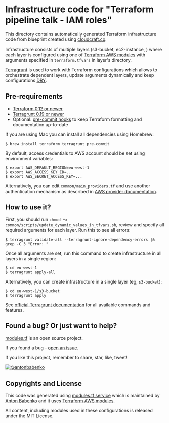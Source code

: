 # Infrastructure code for "Terraform pipeline talk - IAM roles"

This directory contains automatically generated Terraform infrastructure code from blueprint created using [cloudcraft.co](https://cloudcraft.co/app).

Infrastructure consists of multiple layers (s3-bucket, ec2-instance, ) where each layer is configured using one of [Terraform AWS modules](https://github.com/terraform-aws-modules/) with arguments specified in `terraform.tfvars` in layer's directory.

[Terragrunt](https://github.com/gruntwork-io/terragrunt) is used to work with Terraform configurations which allows to orchestrate dependent layers, update arguments dynamically and keep configurations [DRY](https://en.wikipedia.org/wiki/Don%27t_repeat_yourself).


## Pre-requirements

- [Terraform 0.12 or newer](https://www.terraform.io/)
- [Terragrunt 0.19 or newer](https://github.com/gruntwork-io/terragrunt)
- Optional: [pre-commit hooks](http://pre-commit.com) to keep Terraform formatting and documentation up-to-date

If you are using Mac you can install all dependencies using Homebrew:

    $ brew install terraform terragrunt pre-commit

By default, access credentials to AWS account should be set using environment variables:

    $ export AWS_DEFAULT_REGION=eu-west-1
    $ export AWS_ACCESS_KEY_ID=...
    $ export AWS_SECRET_ACCESS_KEY=...

Alternatively, you can edit `common/main_providers.tf` and use another authentication mechanism as described in [AWS provider documentation](https://www.terraform.io/docs/providers/aws/index.html#authentication).


## How to use it?

First, you should run `chmod +x common/scripts/update_dynamic_values_in_tfvars.sh`, review and specify all required arguments for each layer. Run this to see all errors:

    $ terragrunt validate-all --terragrunt-ignore-dependency-errors |& grep -C 3 "Error: "

Once all arguments are set, run this command to create infrastructure in all layers in a single region:

    $ cd eu-west-1
    $ terragrunt apply-all

Alternatively, you can create infrastructure in a single layer (eg, `s3-bucket`):

    $ cd eu-west-1/s3-bucket
    $ terragrunt apply

See [official Terragrunt documentation](https://github.com/gruntwork-io/terragrunt/blob/master/README.md) for all available commands and features.


## Found a bug? Or just want to help?

[modules.tf](https://github.com/antonbabenko/modules.tf-lambda) is an open source project.

If you found a bug - [open an issue](https://github.com/antonbabenko/modules.tf-lambda).

If you like this project, remember to share, star, like, tweet!

[![@antonbabenko](https://img.shields.io/twitter/follow/antonbabenko.svg?style=social&label=Follow%20@antonbabenko%20on%20Twitter)](https://twitter.com/antonbabenko)


## Copyrights and License

This code was generated using [modules.tf service](https://github.com/antonbabenko/modules.tf-lambda) which is maintained by [Anton Babenko](https://github.com/antonbabenko) and it uses [Terraform AWS modules](https://github.com/terraform-aws-modules/).

All content, including modules used in these configurations is released under the MIT License.

